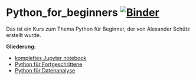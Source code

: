 # Python_for_beginners [![Binder](https://mybinder.org/badge_logo.svg)](https://mybinder.org/v2/gh/x40x1/Python_for_beginners/HEAD?urlpath=https%3A%2F%2Fgithub.com%2Fx40x1%2FPython_for_beginners%2Fblob%2F19e985e8ce8e8bebfabf617bcc291bd9f484fa20%2FPython%2520f%25C3%25BCr%2520Einsteiger.ipynb)

Das ist ein Kurs zum Thema Python für Beginner, der von Alexander Schütz erstellt wurde.

**Gliederung:**

- [komplettes Jupyter notebook](https://github.com/x40x1/Python_for_beginners/blob/da0db215f34b6fc23cc8467fa232470d4ec1adb7/Python%20f%C3%BCr%20Einsteiger.ipynb)
- [Python für Fortgeschrittene](https://github.com/x40x1/Python_for_beginners/blob/da0db215f34b6fc23cc8467fa232470d4ec1adb7/Python%20f%C3%BCr%20Fortgeschrittene.ipynb)
- [Python für Datenanalyse](https://github.com/x40x1/Python_for_beginners/blob/da0db215f34b6fc23cc8467fa232470d4ec1adb7/Python%20f%C3%BCr%20Datenanalyse.ipynb)
